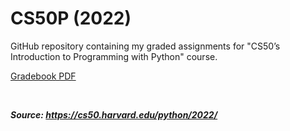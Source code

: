 # CS50P (2022)

GitHub repository containing my graded assignments for "CS50’s Introduction to Programming with Python" course.

[Gradebook PDF](gradebook.pdf)

<br>

***Source: <https://cs50.harvard.edu/python/2022/>***
